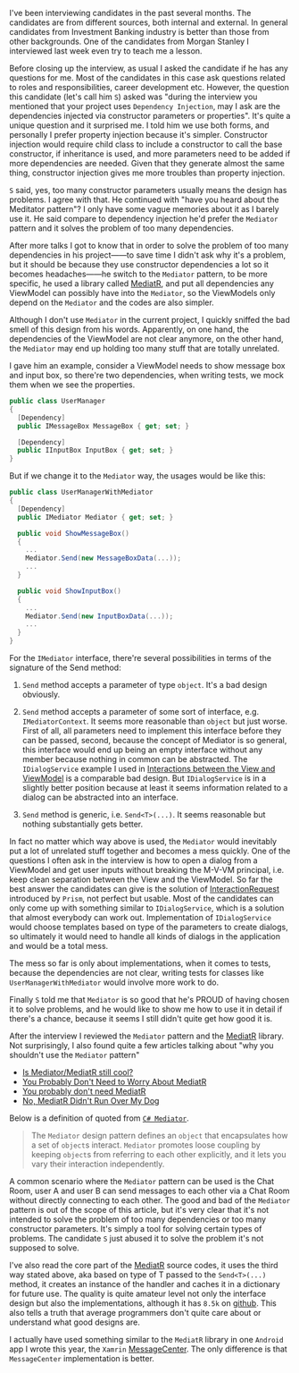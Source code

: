 I've been interviewing candidates in the past several months. The candidates are from different sources, both internal and external. In general candidates from Investment Banking industry is better than those from other backgrounds. One of the candidates from Morgan Stanley I interviewed last week even try to teach me a lesson.

Before closing up the interview, as usual I asked the candidate if he has any questions for me. Most of the candidates in this case ask questions related to roles and responsibilities, career development etc. However, the question this candidate (let's call him `S`) asked was "during the interview you mentioned that your project uses `Dependency Injection`, may I ask are the dependencies injected via constructor parameters or properties". It's quite a unique question and it surprised me. I told him we use both forms, and personally I prefer property injection because it's simpler. Constructor injection would require child class to include a constructor to call the base constructor, if inheritance is used, and more parameters need to be added if more dependencies are needed. Given that they generate almost the same thing, constructor injection gives me more troubles than property injection.

`S` said, yes, too many constructor parameters usually means the design has problems. I agree with that. He continued with "have you heard about the Meditator pattern"? I only have some vague memories about it as I barely use it. He said compare to dependency injection he'd prefer the `Mediator` pattern and it solves the problem of too many dependencies.

After more talks I got to know that in order to solve the problem of too many dependencies in his project——to save time I didn't ask why it's a problem, but it should be because they use constructor dependencies a lot so it becomes headaches——he switch to the `Mediator` pattern, to be more specific, he used a library called [MediatR](https://github.com/jbogard/MediatR), and put all dependencies any ViewModel can possibly have into the `Mediator`, so the ViewModels only depend on the `Mediator` and the codes are also simpler.

Although I don't use `Mediator` in the current project, I quickly sniffed the bad smell of this design from his words. Apparently, on one hand, the dependencies of the ViewModel are not clear anymore, on the other hand, the `Mediator` may end up holding too many stuff that are totally unrelated.

I gave him an example, consider a ViewModel needs to show message box and input box, so there're two dependencies, when writing tests, we mock them when we see the properties.

```c#
public class UserManager
{
  [Dependency]
  public IMessageBox MessageBox { get; set; }

  [Dependency]
  public IInputBox InputBox { get; set; }
}
```

But if we change it to the `Mediator` way, the usages would be like this:

```c#
public class UserManagerWithMediator
{
  [Dependency]
  public IMediator Mediator { get; set; }

  public void ShowMessageBox()
  {
    ...
    Mediator.Send(new MessageBoxData(...));
    ...
  }

  public void ShowInputBox()
  {
    ...
    Mediator.Send(new InputBoxData(...));
    ...
  }
}
```

For the `IMediator` interface, there're several possibilities in terms of the signature of the Send method:

1. `Send` method accepts a parameter of type `object`. It's a bad design obviously.
   
2. `Send` method accepts a parameter of some sort of interface, e.g. `IMediatorContext`. It seems more reasonable than `object` but just worse. First of all, all parameters need to implement this interface before they can be passed, second, because the concept of Mediator is so general, this interface would end up being an empty interface without any member because nothing in common can be abstracted. The `IDialogService` example I used in [Interactions between the View and ViewModel](https://eagleboost.com/2021/11/02/Interactions-between-the-View-and-ViewModel/) is a comparable bad design. But `IDialogService` is in a slightly better position because at least it seems information related to a dialog can be abstracted into an interface.
   
3. `Send` method is generic, i.e. `Send<T>(...)`. It seems reasonable but nothing substantially gets better. 

In fact no matter which way above is used, the `Mediator` would inevitably put a lot of unrelated stuff together and becomes a mess quickly. One of the questions I often ask in the interview is how to open a dialog from a ViewModel and get user inputs without breaking the M-V-VM principal, i.e. keep clean separation between the View and the ViewModel. So far the best answer the candidates can give is the solution of [InteractionRequest](https://prismlibrary.com/docs/wpf/legacy/Advanced-MVVM.html) introduced by `Prism`, not perfect but usable. Most of the candidates can only come up with something similar to `IDialogService`, which is a solution that almost everybody can work out. Implementation of `IDialogService` would choose templates based on type of the parameters to create dialogs, so ultimately it would need to handle all kinds of dialogs in the application and would be a total mess. 

The mess so far is only about implementations, when it comes to tests, because the dependencies are not clear, writing tests for classes like `UserManagerWithMediator` would involve more work to do.

Finally `S` told me that `Mediator` is so good that he's PROUD of having chosen it to solve problems, and he would like to show me how to use it in detail if there's a chance, because it seems I still didn't quite get how good it is.

After the interview I reviewed the `Mediator` pattern and the [MediatR](https://github.com/jbogard/MediatR) library. Not surprisingly, I also found quite a few articles talking about "why you shouldn't use the `Mediator` pattern"

+ [Is Mediator/MediatR still cool?](https://alex-klaus.com/Mediator/)
+ [You Probably Don't Need to Worry About MediatR](https://jimmybogard.com/you-probably-dont-need-to-worry-about-mediatr/)
+ [You probably don't need MediatR](http://arialdomartini.github.io/mediatr)
+ [No, MediatR Didn't Run Over My Dog](https://scotthannen.org/blog/2020/06/20/mediatr-didnt-run-over-dog.html)

Below is a definition of quoted from [`C# Mediator`](https://www.dofactory.com/net/`Mediator`-design-pattern). 

>The `Mediator` design pattern defines an `object` that encapsulates how a set of `object`s interact. `Mediator` promotes loose coupling by keeping `object`s from referring to each other explicitly, and it lets you vary their interaction independently.

A common scenario where the `Mediator` pattern can be used is the Chat Room, user A and user B can send messages to each other via a Chat Room without directly connecting to each other. The good and bad of the `Mediator` pattern is out of the scope of this article, but it's very clear that it's not intended to solve the problem of too many dependencies or too many constructor parameters. It's simply a tool for solving certain types of problems. The candidate `S` just abused it to solve the problem it's not supposed to solve.

I've also read the core part of the [MediatR](https://github.com/jbogard/MediatR/blob/master/src/MediatR/Mediator.cs) source codes, it uses the third way stated above, aka based on type of T passed to the `Send<T>(...)` method, it creates an instance of the handler and caches it in a dictionary for future use. The quality is quite amateur level not only the interface design but also the implementations, although it has `8.5k` on [github](https://github.com/jbogard/MediatR). This also tells a truth that average programmers don't quite care about or understand what good designs are. 

I actually have used something similar to the `MediatR` library in one `Android` app I wrote this year, the `Xamrin` [MessageCenter](https://learn.microsoft.com/en-us/xamarin/xamarin-forms/app-fundamentals/messaging-center). The only difference is that `MessageCenter` implementation is better.